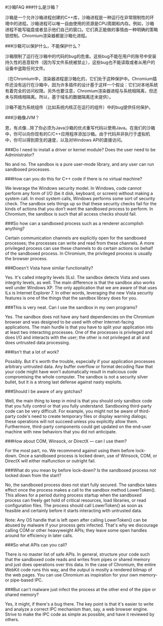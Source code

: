 #沙箱FAQ
###什么是沙箱？

沙箱是一个允许沙箱进程创建的C++库，沙箱进程是一种运行在非常限制性的环境中的进程。沙箱进程可以唯一自由使用的资源是CPU周期和内存。例如，沙箱进程不能写磁盘或者显示他们自己的窗口。它们真正能做的事情由一种明确的策略锁控制。Chromium渲染器都是沙箱化进程。


###沙箱可以保护什么，不能保护什么？

沙箱限制了运行在沙箱中的代码的bug的危害。这些bug不能在用户的账号中安装持久性的恶意软件（因为写文件系统被禁止），这些bug也不能读取或者从用户的设备中盗取任何文件。

（在Chromium中，渲染器进程是沙箱化的，它们处于这种保护中。Chromium插件还没有运行在沙箱中，因为许多插件的设计基于这样一个假设：它们对本地系统有着完全的访问权限。另外也要注意，Chromium渲染器进程与系统相隔离，但还未与网络相隔离。所以，基于域名的数据隔离还未提供）。

沙箱不能为系统组件（比如系统内核正在运行的组件）中的bug提供任何保护。


###沙箱像JVM？

恩，有点像...除了你必须为Java沙箱的优点重写代码以使用Java。在我们的沙箱中，你可以向你现有的C/C++应用程序添加沙箱。由于代码并非执行于虚拟机中，你可以得到原生的速度，以及对Windows API的直接访问。



###Do I need to install a driver or kernel module? Does the user need to be Administrator?

No and no. The sandbox is a pure user-mode library, and any user can run sandboxed processes.

###How can you do this for C++ code if there is no virtual machine?

We leverage the Windows security model. In Windows, code cannot perform any form of I/O (be it disk, keyboard, or screen) without making a system call. In most system calls, Windows performs some sort of security check. The sandbox sets things up so that these security checks fail for the kinds of actions that you don’t want the sandboxed process to perform. In Chromium, the sandbox is such that all access checks should fail.

###So how can a sandboxed process such as a renderer accomplish anything?

Certain communication channels are explicitly open for the sandboxed processes; the processes can write and read from these channels. A more privileged process can use these channels to do certain actions on behalf of the sandboxed process. In Chromium, the privileged process is usually the browser process.

###Doesn't Vista have similar functionality? 

Yes. It's called integrity levels (ILs). The sandbox detects Vista and uses integrity levels, as well. The main difference is that the sandbox also works well under Windows XP. The only application that we are aware of that uses ILs is Internet Explorer 7. In other words, leveraging the new Vista security features is one of the things that the sandbox library does for you.

###This is very neat. Can I use the sandbox in my own programs?

Yes. The sandbox does not have any hard dependencies on the Chromium browser and was designed to be used with other Internet-facing applications. The main hurdle is that you have to split your application into at least two interacting processes. One of the processes is privileged and does I/O and interacts with the user; the other is not privileged at all and does untrusted data processing.

###Isn't that a lot of work?

Possibly. But it's worth the trouble, especially if your application processes arbitrary untrusted data. Any buffer overflow or format decoding flaw that your code might have won't automatically result in malicious code compromising the whole computer. The sandbox is not a security silver bullet, but it is a strong last defense against nasty exploits.

###Should I be aware of any gotchas?

Well, the main thing to keep in mind is that you should only sandbox code that you fully control or that you fully understand. Sandboxing third-party code can be very difficult. For example, you might not be aware of third-party code's need to create temporary files or display warning dialogs; these operations will not succeed unless you explicitly allow them. Furthermore, third-party components could get updated on the end-user machine with new behaviors that you did not anticipate.

###How about COM, Winsock, or DirectX — can I use them?

For the most part, no. We recommend against using them before lock-down. Once a sandboxed process is locked down, use of Winsock, COM, or DirectX will either malfunction or outright fail.

###What do you mean by before lock-down? Is the sandboxed process not locked down from the start?

No, the sandboxed process does not start fully secured. The sandbox takes effect once the process makes a call to the sandbox method LowerToken(). This allows for a period during process startup when the sandboxed process can freely get hold of critical resources, load libraries, or read configuration files. The process should call LowerToken() as soon as feasible and certainly before it starts interacting with untrusted data. 

Note: Any OS handle that is left open after calling LowerToken() can be abused by malware if your process gets infected. That's why we discourage calling COM or other heavyweight APIs; they leave some open handles around for efficiency in later calls.

###So what APIs can you call?

There is no master list of safe APIs. In general, structure your code such that the sandboxed code reads and writes from pipes or shared memory and just does operations over this data. In the case of Chromium, the entire WebKit code runs this way, and the output is mostly a rendered bitmap of the web pages. You can use Chromium as inspiration for your own memory- or pipe-based IPC.

###But can't malware just infect the process at the other end of the pipe or shared memory?

Yes, it might, if there's a bug there. The key point is that it's easier to write and analyze a correct IPC mechanism than, say, a web browser engine. Strive to make the IPC code as simple as possible, and have it reviewed by others.